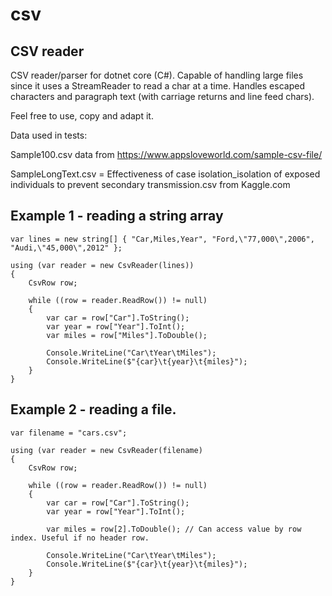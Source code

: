 # csv
CSV reader
----------

CSV reader/parser for dotnet core (C#).
Capable of handling large files since it uses a StreamReader to read a char at a time.
Handles escaped characters and paragraph text (with carriage returns and line feed chars).

Feel free to use, copy and adapt it.

Data used in tests:

Sample100.csv data from https://www.appsloveworld.com/sample-csv-file/

SampleLongText.csv  = Effectiveness of case isolation_isolation of exposed individuals to prevent secondary transmission.csv from Kaggle.com

Example 1 - reading a string array
----------------------------------

    var lines = new string[] { "Car,Miles,Year", "Ford,\"77,000\",2006", "Audi,\"45,000\",2012" };
    
    using (var reader = new CsvReader(lines))
    {
        CsvRow row;
    
        while ((row = reader.ReadRow()) != null)
        {
            var car = row["Car"].ToString();
            var year = row["Year"].ToInt();
            var miles = row["Miles"].ToDouble();
    
            Console.WriteLine("Car\tYear\tMiles");
            Console.WriteLine($"{car}\t{year}\t{miles}");
        }
    }


Example 2 - reading a file.
---------------------------

    var filename = "cars.csv";
    
    using (var reader = new CsvReader(filename)
    {
        CsvRow row;
    
        while ((row = reader.ReadRow()) != null)
        {
            var car = row["Car"].ToString();        
            var year = row["Year"].ToInt();
            
            var miles = row[2].ToDouble(); // Can access value by row index. Useful if no header row.
    
            Console.WriteLine("Car\tYear\tMiles");
            Console.WriteLine($"{car}\t{year}\t{miles}");
        }
    }
